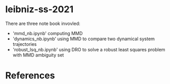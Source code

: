 # leibniz-ss-2021

There are three note book invovled:
- 'mmd_nb.ipynb' computing MMD
- 'dynamics_nb.ipynb' using MMD to compare two dynamical system trajectories 
- 'robust_lsq_nb.ipynb' using DRO to solve a robust least squares problem with MMD ambiguity set

# References
